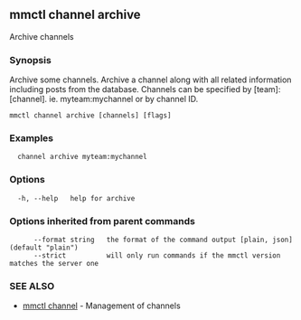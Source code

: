 ## mmctl channel archive

Archive channels

### Synopsis

Archive some channels.
Archive a channel along with all related information including posts from the database.
Channels can be specified by [team]:[channel]. ie. myteam:mychannel or by channel ID.

```
mmctl channel archive [channels] [flags]
```

### Examples

```
  channel archive myteam:mychannel
```

### Options

```
  -h, --help   help for archive
```

### Options inherited from parent commands

```
      --format string   the format of the command output [plain, json] (default "plain")
      --strict          will only run commands if the mmctl version matches the server one
```

### SEE ALSO

* [mmctl channel](mmctl_channel.md)	 - Management of channels

